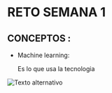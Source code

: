 # RETO SEMANA 1 #
## CONCEPTOS : ##
- Machine learning:
  
  Es lo que usa la tecnologia

![Texto alternativo]("C:\Users\deste\OneDrive\Imágenes\perfil1.PNG")
